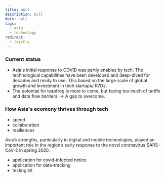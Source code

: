 ```yaml
---
title: null
description: null
date: null
tags:
  - asia
  - technology
redirect:
  - /xjrCrg
---
```


### Current status

- Asia's initial response to COVID was partly enables by tech. The technological capabilities have been developed and deep-dived for decades and ready to use. This based on the large scale of global growth and investment in tech startups/ R7Ds.
- The potential for leapfrog is more to come, but facing too much of tariffs and data flow barriers. -> A gap to overcome.

### How Asia's ecomony thrives through tech

- speed
- collaboration
- resiliences

Asia’s strengths, particularly in digital and mobile technologies, played an important role in the region’s early response to the novel coronavirus SARS-CoV-2 in spring 2020.

- application for covid-infected notice
- application for data-tracking
- testing kit
